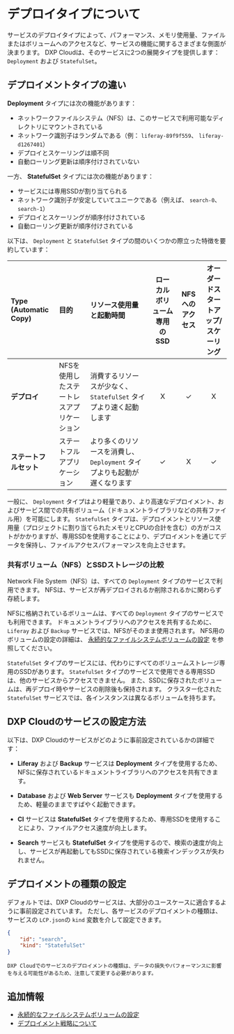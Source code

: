 # デプロイタイプについて

サービスのデプロイタイプによって、パフォーマンス、メモリ使用量、ファイルまたはボリュームへのアクセスなど、サービスの機能に関するさまざまな側面が決まります。 DXP Cloudは、そのサービスに2つの展開タイプを提供します： `Deployment` および `StatefulSet`。

## デプロイメントタイプの違い

**Deployment** タイプには次の機能があります：

* ネットワークファイルシステム（NFS）は、このサービスで利用可能なディレクトリにマウントされている
* ネットワーク識別子はランダムである（例： `liferay-89f9f559`、 `liferay-d1267401`）
* デプロイとスケーリングは順不同
* 自動ローリング更新は順序付けされていない

一方、 **StatefulSet** タイプには次の機能があります：

* サービスには専用SSDが割り当てられる
* ネットワーク識別子が安定していてユニークである（例えば、 `search-0`、 `search-1`）
* デプロイとスケーリングが順序付けされている
* 自動ローリング更新が順序付けされている

以下は、 `Deployment` と `StatefulSet` タイプの間のいくつかの際立った特徴を要約しています：

| **Type (Automatic Copy**) | **目的** | **リソース使用量と起動時間** | **ローカルボリューム専用のSSD** | **NFSへのアクセス** | **オーダードスタートアップ/スケーリング** |
|:------------------------- |:---------------------- |:------------------------------------------- |:-------------------:|:-------------:|:-----------------------:|
| **デプロイ** | NFSを使用したステートレスアプリケーション | 消費するリソースが少なく、 `StatefulSet` タイプより速く起動します    |          X          |       ✓       |            X            |
| **ステートフルセット** | ステートフルアプリケーション         | より多くのリソースを消費し、 `Deployment` タイプよりも起動が遅くなります |          ✓          |       X       |            ✓            |

一般に、 `Deployment` タイプはより軽量であり、より高速なデプロイメント、およびサービス間での共有ボリューム（ドキュメントライブラリなどの共有ファイル用）を可能にします。 `StatefulSet` タイプは、デプロイメントとリソース使用量（プロジェクトに割り当てられたメモリとCPUの合計を含む）の方がコストがかかりますが、専用SSDを使用することにより、デプロイメントを通じてデータを保持し、ファイルアクセスパフォーマンスを向上させます。

### 共有ボリューム（NFS）とSSDストレージの比較

Network File System（NFS）は、すべての `Deployment` タイプのサービスで利用できます。 NFSは、サービスが再デプロイされるか削除されるかに関わらず存続します。

NFSに格納されているボリュームは、すべての ` Deployment ` タイプのサービスでも利用できます。 ドキュメントライブラリへのアクセスを共有するために、 `Liferay` および `Backup` サービスでは、NFSがそのまま使用されます。 NFS用のボリュームの設定の詳細は、 [永続的なファイルシステムボリュームの設定](./configuring-persistent-file-storage-volumes.md) を参照してください。

`StatefulSet` タイプのサービスには、代わりにすべてのボリュームストレージ専用のSSDがあります。 `StatefulSet` タイプのサービスで使用できる専用SSDは、他のサービスからアクセスできません。 また、SSDに保存されたボリュームは、再デプロイ時やサービスの削除後も保持されます。 クラスター化された `StatefulSet` サービスでは、各インスタンスは異なるボリュームを持ちます。

## DXP Cloudのサービスの設定方法

以下は、DXP Cloudのサービスがどのように事前設定されているかの詳細です：

* **Liferay** および **Backup** サービスは **Deployment** タイプを使用するため、NFSに保存されているドキュメントライブラリへのアクセスを共有できます。

* **Database** および **Web Server** サービスも **Deployment** タイプを使用するため、軽量のままですばやく起動できます。

* **CI** サービスは **StatefulSet** タイプを使用するため、専用SSDを使用することにより、ファイルアクセス速度が向上します。

* **Search** サービスも **StatefulSet** タイプを使用するので、検索の速度が向上し、サービスが再起動してもSSDに保存されている検索インデックスが失われません。

## デプロイメントの種類の設定

デフォルトでは、DXP Cloudのサービスは、大部分のユースケースに適合するように事前設定されています。 ただし、各サービスのデプロイメントの種類は、サービスの `LCP.json`の `kind` 変数を介して設定できます。

```json
{
    "id": "search",
    "kind": "StatefulSet"
}
```

```{note}
DXP Cloudでのサービスのデプロイメントの種類は、データの損失やパフォーマンスに影響を与える可能性があるため、注意して変更する必要があります。
```

## 追加情報

* [永続的なファイルシステムボリュームの設定](./configuring-persistent-file-storage-volumes.md)
* [デプロイメント戦略について](./understanding-deployment-strategies.md)